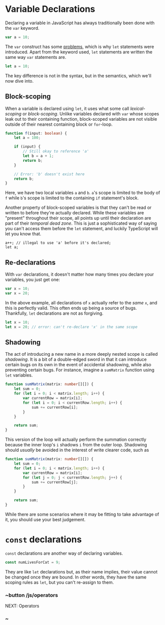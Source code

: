 # Variable Declarations

Declaring a variable in JavaScript has always traditionally been done with the `var` keyword.

```typescript
var a = 10;
```

The `var` construct has some [problems](http://www.typescriptlang.org/docs/handbook/variable-declarations.html), 
which is why `let` statements were introduced. Apart from the keyword used, `let` statements are written 
the same way `var` statements are.

```typescript
let a = 10;
```

The key difference is not in the syntax, but in the semantics, which we'll now dive into.

## Block-scoping

When a variable is declared using `let`, it uses what some call *lexical-scoping* or *block-scoping*.
Unlike variables declared with `var` whose scopes leak out to their containing function, 
block-scoped variables are not visible outside of their nearest containing block or `for`-loop.

```typescript
function f(input: boolean) {
    let a = 100;

    if (input) {
        // Still okay to reference 'a'
        let b = a + 1;
        return b;
    }

    // Error: 'b' doesn't exist here
    return b;
}
```

Here, we have two local variables `a` and `b`.
`a`'s scope is limited to the body of `f` while `b`'s scope is limited to the containing `if` statement's block.

Another property of block-scoped variables is that they can't be read or written to before they're actually declared.
While these variables are "present" throughout their scope, all points up until their declaration are part of their *temporal dead zone*.
This is just a sophisticated way of saying you can't access them before the `let` statement, and luckily TypeScript will let you know that.

```typescript-ignore
a++; // illegal to use 'a' before it's declared;
let a;
```

## Re-declarations

With `var` declarations, it doesn't matter how many times you declare your variables, you just get one:

```typescript
var x = 10;
var x = 20; 
```

In the above example, all declarations of `x` actually refer to the *same* `x`, and this is perfectly valid.
This often ends up being a source of bugs. Thankfully, `let` declarations are not as forgiving.

```typescript
let x = 10;
let x = 20; // error: can't re-declare 'x' in the same scope
```

## Shadowing

The act of introducing a new name in a more deeply nested scope is called *shadowing*.
It is a bit of a double-edged sword in that it can introduce certain bugs on its own in the 
event of accidental shadowing, while also preventing certain bugs.
For instance, imagine a `sumMatrix` function using `let` variables.

```typescript
function sumMatrix(matrix: number[][]) {
    let sum = 0;
    for (let i = 0; i < matrix.length; i++) {
        var currentRow = matrix[i];
        for (let i = 0; i < currentRow.length; i++) {
            sum += currentRow[i];
        }
    }

    return sum;
}
```

This version of the loop will actually perform the summation correctly because the inner loop's `i` shadows `i` from the outer loop.
Shadowing should *usually* be avoided in the interest of write clearer code, such as

```typescript
function sumMatrix(matrix: number[][]) {
    let sum = 0;
    for (let i = 0; i < matrix.length; i++) {
        var currentRow = matrix[i];
        for (let j = 0; j < currentRow.length; j++) {
            sum += currentRow[j];
        }
    }

    return sum;
}
```
While there are some scenarios where it may be fitting to take advantage of it, you should use your best judgement.

# `const` declarations

`const` declarations are another way of declaring variables.

```typescript
const numLivesForCat = 9;
```

They are like `let` declarations but, as their name implies, their value cannot be changed once they are bound.
In other words, they have the same scoping rules as `let`, but you can't re-assign to them.

### ~button /js/operators
NEXT: Operators
### ~